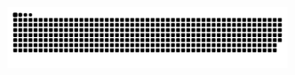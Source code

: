 <picture>
  <source media="(prefers-color-scheme: dark)" srcset="https://raw.githubusercontent.com/Aswiow/Aswiow/output/github-contribution-grid-snake-dark.svg">
  <source media="(prefers-color-scheme: light)" srcset="https://raw.githubusercontent.com/Aswiow/Aswiow/output/github-contribution-grid-snake.svg">
  <img alt="github contribution grid snake animation" src="https://raw.githubusercontent.com/Aswiow/Aswiow/output/github-contribution-grid-snake.svg">
</picture>